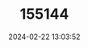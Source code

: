 ---
title: "155144"
category: "Myripristis trachyacron"
draft: false
date: 2024-02-22 13:03:52
languages:
  English: ["Little Soldierfish", "Roughskull Soldierfish"]
  Undetermined: ["Baga-baga"]
---